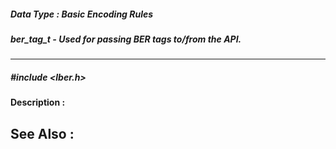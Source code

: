 ##### Data Type : Basic Encoding Rules
##### ber_tag_t - Used for passing BER tags to/from the API.
---
##### #include <lber.h>
**Description :**

**See Also :**
[](D:/md_files/.md)
---
